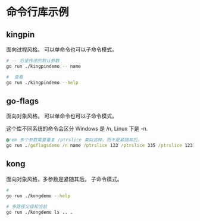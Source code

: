# 命令行库示例

## kingpin

面向过程风格。
可以单命令也可以子命令模式。

```bash
# -- 后是传递的默认参数
go run ./kingpindemo -- name

#  查看
go run ./kingpindemo --help
```

## go-flags

面向对象风格。
可以单命令也可以子命令模式。

这个库不同系统的命令会区分 Windows 是 /n, Linux 下是 -n.

```bat
@rem 多个参数需要重复 /ptrslice 类似这种，而不是紧随其后。
go run ./goflagsdemo /n name /ptrslice 123 /ptrslice 335 /ptrslice 1231
```

## kong

面向对象风格，多参数是紧随其后。
子命令模式。

```bash
#
go run ./kongdemo --help

# 多路径父级和当前
go run ./kongdemo ls .. .
```
